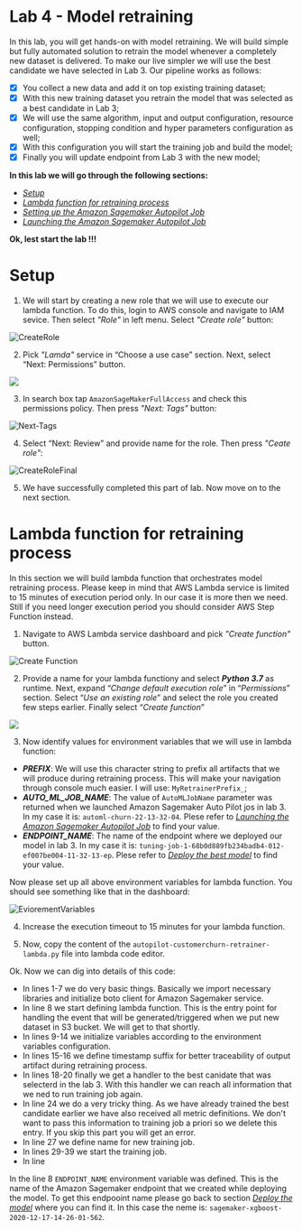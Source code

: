 # Lab 4 - Model retraining

In this lab, you will get hands-on with model retraining. We will build simple but fully automated solution to retrain the model whenever a completely new dataset is delivered. To make our live simpler we will use the best candidate we have selected in Lab 3. Our pipeline works as follows:

- [x] You collect a new data and add it on top existing training dataset;
- [x] With this new training dataset you retrain the model that was selected as a best candidate in Lab 3;
- [x] We will use the same algorithm, input and output configuration, resource configuration, stopping condition and hyper parameters configuration as well;
- [x] With this configuration you will start the training job and build the model;
- [x] Finally you will update endpoint from Lab 3 with the new model;  
  
**In this lab we will go through the following sections:**

- [_Setup_](https://github.com/pawelmoniewski/AmazonSagemakerWorkshop/blob/main/Lab%204/README.md#setup)
- [_Lambda function for retraining process_](https://github.com/pawelmoniewski/AmazonSagemakerWorkshop/blob/main/Lab%204/README.md#lambda-function-for-retraining-process)
- [_Setting up the Amazon Sagemaker Autopilot Job_](https://github.com/pawelmoniewski/AmazonSagemakerWorkshop/blob/main/Lab%203/README.md#setting-up-the-amazon-sagemaker-autopilot-job)
- [_Launching the Amazon Sagemaker Autopilot Job_](https://github.com/pawelmoniewski/AmazonSagemakerWorkshop/blob/main/Lab%203/README.md#launching-the-amazon-sagemaker-autopilot-job)


**Ok, lest start the lab !!!**

# Setup

1. We will start by creating a new role that we will use to execute our lambda function. To do this, login to AWS console and navigate to IAM sevice. Then select _"Role"_ in left menu. Select _"Create role"_ button:  
  
![CreateRole](https://user-images.githubusercontent.com/36265995/103634459-60c92780-4f47-11eb-8e03-218bedaf60b1.png)
    
  
2. Pick _"Lamda"_ service in “Choose a use case” section. Next, select “Next: Permissions” button.  
  
  ![](https://user-images.githubusercontent.com/36265995/102612322-cee0b280-4130-11eb-9557-b58c668c86d6.png)
  
  
3. In search box tap `AmazonSageMakerFullAccess` and check this permissions policy. Then press _"Next: Tags"_ button:
  
  
![Next-Tags](https://user-images.githubusercontent.com/36265995/103635487-ded9fe00-4f48-11eb-9f22-563091066228.png)  
  
  
4.  Select “Next: Review” and provide name for the role. Then press _"Ceate role"_:
  
  
  ![CreateRoleFinal](https://user-images.githubusercontent.com/36265995/103635875-73446080-4f49-11eb-8ee8-f555f755fa03.png)
  
5. We have successfully completed this part of lab. Now move on to the next section.


# Lambda function for retraining process

In this section we will build lambda function that orchestrates model retraining process. Please keep in mind that AWS Lambda service is limited to 15 minutes of execution period only. In our case it is more then we need. Still if you need longer execution period you should consider AWS Step Function instead.

1. Navigate to AWS Lambda service dashboard and pick _"Create function"_ button.  
  
  
![Create Function](https://user-images.githubusercontent.com/36265995/103642448-704e6d80-4f53-11eb-8bc6-b0e89de0cbd6.png)
  
  
2. Provide a name for your lambda functiony and select **_Python 3.7_** as runtime. Next, expand “_Change default execution role_” in “_Permissions_” section. Select “_Use an existing role_” and select the role you created few steps earlier. Finally select “_Create function_”

![](https://user-images.githubusercontent.com/36265995/102625458-d199d280-4145-11eb-96a4-638fb7756a18.png)
  
  
3. Now identify values for environment variables that we will use in lambda function:

- ___PREFIX___: We will use this character string to prefix all artifacts that we will produce during retraining process. This will make your navigation through console much easier. I will use: `MyRetrainerPrefix_`;
- ___AUTO_ML_JOB_NAME___: The value of `AutoMLJobName` parameter was returned when we launched Amazon Sagemaker Auto Pilot jos in lab 3. In my case it is: `automl-churn-22-13-32-04`. Plese refer to [_Launching the Amazon Sagemaker Autopilot Job_](https://github.com/pawelmoniewski/AmazonSagemakerWorkshop/blob/main/Lab%203/README.md#launching-the-amazon-sagemaker-autopilot-job) to find your value.
- ___ENDPOINT_NAME___: The name of the endpoint where we deployed our model in lab 3. In my case it is: `tuning-job-1-68b0d889fb234badb4-012-ef007be004-11-32-13-ep`. Plese refer to [_Deploy the best model_](https://github.com/pawelmoniewski/AmazonSagemakerWorkshop/blob/main/Lab%203/README.md#deploy-the-best-model) to find your value.
  
Now please set up all above environment variables for lambda function. You should see something like that in the dashboard:

![EviorementVariables](https://user-images.githubusercontent.com/36265995/103646687-5a907680-4f5a-11eb-90fb-056630939c29.png)

4. Increase the execution timeout to 15 minutes for your lambda function.

5. Now, copy the content of the `autopilot-customerchurn-retrainer-lambda.py` file into lambda code editor.

Ok. Now we can dig into details of this code:  
- In lines 1-7 we do very basic things. Basically we import necessary libraries and initialize boto client for Amazon Sagemaker service.
- In line 8 we start defining lambda function. This is the entry point for handling the event that will be generated/triggered when we put new dataset in S3 bucket. We will get to that shortly.
- In lines 9-14 we initialize variables according to the environment variables configuration.
- In lines 15-16 we define timestamp suffix for better traceability of output artifact during retraining process.
- In lines 18-20 finally we get a handler to the best canidate that was selecterd in the lab 3. With this handler we can reach all information that we ned to run training job again.
- In line 24 we do a very tricky thing. As we have already trained the best candidate earlier we have also received all metric definitions. We don't want to pass this information to training job a priori so we delete this entry. If you skip this part you will get an error.
- In line 27 we define name for new training job.
- In lines 29-39 we start the training job.
- In line 


In the line 8 `ENDPOINT_NAME` environment variable was defined. This is the name of the Amazon Sagemaker endpoint that we created while deploying the model. To get this endpooint name please go back to section [_Deploy the model_](https://github.com/pawelmoniewski/AmazonSagemakerWorkshop/blob/main/Lab%201/README.md#deploy-the-model) where you can find it. In this case the neme is: `sagemaker-xgboost-2020-12-17-14-26-01-562`.
